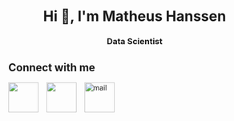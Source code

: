 <h1 align="center">Hi 👋, I'm Matheus Hanssen</h1>
<h3 align="center">Data Scientist</h3>

## Connect with me

<p align="left">
  <a href="https://www.linkedin.com/in/matheus-hanssen/" target="_blank" rel="noopener noreferrer"
    ><img
      align="center"
      src="https://img.icons8.com/color/96/000000/linkedin.png"
      width="60px"
      height="60px"
  /></a>
  &nbsp;&nbsp;
  <a href="https://www.matheushanssen.com/" target="_blank" rel="noopener noreferrer"
    ><img
      align="center"
      src="https://documents-mh.s3.us-east-2.amazonaws.com/logo.png"
      width="60px"
      height="60px"
  /></a>
  &nbsp;&nbsp;
  <a href="mailto:matheus.hanssen@hotmail.com" target="_blank" rel="noopener noreferrer"
    ><img
      alt="mail"
      title="mail"
      align="center"
      src="https://img.icons8.com/color/96/000000/microsoft-outlook-2019--v2.png"
      width="60px"
      height="60px"
  /></a>
  &nbsp;&nbsp;
</p>
